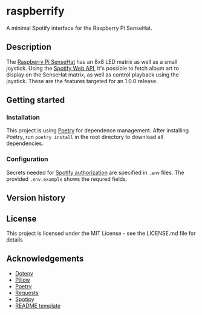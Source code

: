 # raspberrify
A minimal Spotify interface for the Raspberry Pi SenseHat.

## Description
The [Raspberry Pi SenseHat](https://www.raspberrypi.org/products/sense-hat/) has an 8x8 LED matrix as well as a small joystick. Using the [Spotify Web API](https://developer.spotify.com/documentation/web-api/), it's possible to fetch album art to display on the SenseHat matrix, as well as control playback using the joystick. These are the features targeted for an 1.0.0 release.

## Getting started
### Installation
This project is using [Poetry](https://python-poetry.org/) for dependence management. After installing Poetry, run ```poetry install``` in the root directory to download all dependencies.

### Configuration
Secrets needed for [Spotify authorization](https://developer.spotify.com/documentation/general/guides/app-settings/#register-your-app) are specified in ```.env``` files. The provided ```.env.example``` shows the requred fields.

## Version history

## License
This project is licensed under the MIT License - see the LICENSE.md file for details

## Acknowledgements
* [Dotenv](https://pypi.org/project/python-dotenv/)
* [Pillow](https://pillow.readthedocs.io/en/stable/)
* [Poetry](https://python-poetry.org/)
* [Requests](https://docs.python-requests.org/en/master/)
* [Spotipy](https://spotipy.readthedocs.io/en/2.18.0/#authorization-code-flow)
* [README template](https://gist.github.com/DomPizzie/7a5ff55ffa9081f2de27c315f5018afc)

